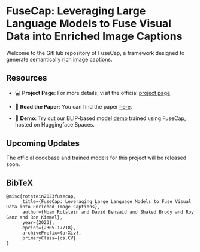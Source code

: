 # FuseCap: Leveraging Large Language Models to Fuse Visual Data into Enriched Image Captions

Welcome to the GitHub repository of FuseCap, a framework designed to generate semantically rich image captions.

## Resources

- 💻 **Project Page**: For more details, visit the official [project page](https://rotsteinnoam.github.io/FuseCap/).

- 📝 **Read the Paper**: You can find the paper [here](https://arxiv.org/abs/2305.17718).
    
- 🚀 **Demo**: Try out our BLIP-based model [demo](https://huggingface.co/spaces/noamrot/FuseCap) trained using FuseCap, hosted on Huggingface Spaces.

## Upcoming Updates

The official codebase and trained models for this project will be released soon.

## BibTeX

```
@misc{rotstein2023fusecap,
      title={FuseCap: Leveraging Large Language Models to Fuse Visual Data into Enriched Image Captions}, 
      author={Noam Rotstein and David Bensaid and Shaked Brody and Roy Ganz and Ron Kimmel},
      year={2023},
      eprint={2305.17718},
      archivePrefix={arXiv},
      primaryClass={cs.CV}
}
```

